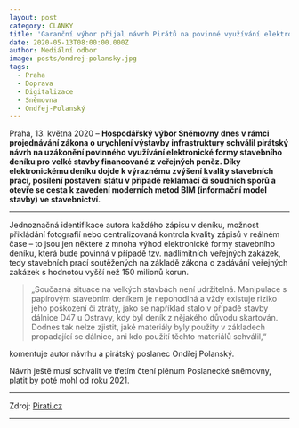 ```yaml
---
layout: post
category: CLANKY
title: 'Garanční výbor přijal návrh Pirátů na povinné využívání elektronického stavebního deníku'
date: 2020-05-13T08:00:00.000Z
author: Mediální odbor
image: posts/ondrej-polansky.jpg
tags:
  - Praha
  - Doprava
  - Digitalizace
  - Sněmovna
  - Ondřej-Polanský
---
```


Praha, 13. května 2020 – **Hospodářský výbor Sněmovny dnes v rámci projednávání zákona o urychlení výstavby infrastruktury schválil pirátský návrh na uzákonění povinného využívání elektronické formy stavebního deníku pro velké stavby financované z veřejných peněz. Díky elektronickému deníku dojde k výraznému zvýšení kvality stavebních prací, posílení postavení státu v případě reklamací či soudních sporů a otevře se cesta k zavedení moderních metod BIM (informační model stavby) ve stavebnictví.**

<hr />

Jednoznačná identifikace autora každého zápisu v deníku, možnost přikládání fotografií nebo centralizovaná kontrola kvality zápisů v reálném čase – to jsou jen některé z mnoha výhod elektronické formy stavebního deníku, která bude povinná v případě tzv. nadlimitních veřejných zakázek, tedy stavebních prací soutěžených na základě zákona o zadávání veřejných zakázek s hodnotou vyšší než 150 milionů korun.

> „Současná situace na velkých stavbách není udržitelná. Manipulace s papírovým stavebním deníkem je nepohodlná a vždy existuje riziko jeho poškození či ztráty, jako se například stalo v případě stavby dálnice D47 u Ostravy, kdy byl deník z nějakého důvodu skartován. Dodnes tak nelze zjistit, jaké materiály byly použity v základech propadající se dálnice, ani kdo použití těchto materiálů schválil,“

komentuje autor návrhu a pirátský poslanec Ondřej Polanský.

Návrh ještě musí schválit ve třetím čtení plénum Poslanecké sněmovny, platit by poté mohl od roku 2021.

---

Zdroj: [Pirati.cz](https://www.pirati.cz/tiskove-zpravy/stavebni-denik-elektronicky.html)

- - -
